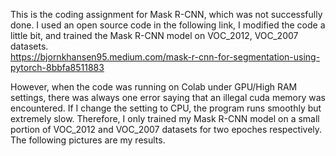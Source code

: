 This is the coding assignment for Mask R-CNN, which was not successfully done. I used an open source code in the following link, I modified the code a little bit, and trained the Mask R-CNN model on VOC_2012, VOC_2007 datasets. <br/>https://bjornkhansen95.medium.com/mask-r-cnn-for-segmentation-using-pytorch-8bbfa8511883 <br/>

However, when the code was running on Colab under GPU/High RAM settings, there was always one error saying that an illegal cuda memory was encountered. If I change the setting to CPU, the program runs smoothly but extremely slow. Therefore, I only trained my Mask R-CNN model on a small portion of VOC_2012 and VOC_2007 datasets for two epoches respectively. The following pictures are my results. 
